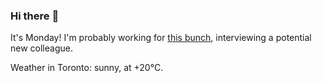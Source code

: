 ### Hi there :wave:

It's Monday! I'm probably working for [this bunch](https://github.com/kohofinancial), interviewing a potential new colleague.

Weather in Toronto: sunny, at +20°C.
